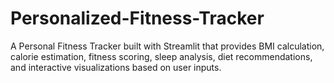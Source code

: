# Personalized-Fitness-Tracker
A Personal Fitness Tracker built with Streamlit that provides BMI calculation, calorie estimation, fitness scoring, sleep analysis, diet recommendations, and interactive visualizations based on user inputs.
